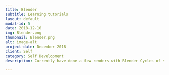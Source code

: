 ```yaml
---
title: Blender
subtitle: Learning tutorials
layout: default
modal-id: 5
date: 2018-12-10
img: Blender.png
thumbnail: Blender.png
alt: image-alt
project-date: December 2018
client: Self
category: Self Development
description: Currently have done a few renders with Blender Cycles of satellite equipment in-space for R&D to be used in a bid. And still learning from tutorials at home.

---
```

